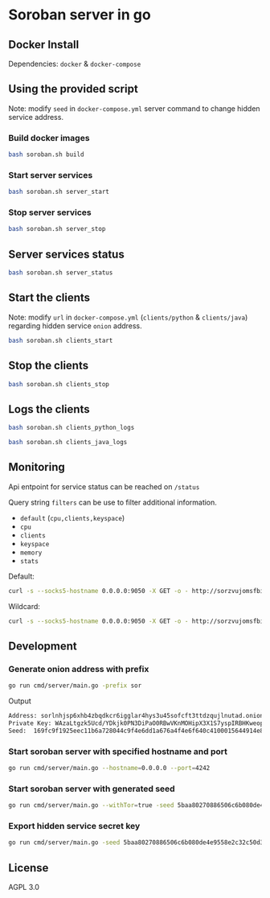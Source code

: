 # Soroban server in go

## Docker Install

Dependencies: `docker` & `docker-compose`


## Using the provided script

Note: modify `seed` in `docker-compose.yml` server command to change hidden service address.

### Build docker images

```bash
bash soroban.sh build
```

### Start server services

```bash
bash soroban.sh server_start
```

### Stop server services

```bash
bash soroban.sh server_stop
```

## Server services status

```bash
bash soroban.sh server_status
```

## Start the clients

Note: modify `url` in `docker-compose.yml` (`clients/python` & `clients/java`) regarding hidden service `onion` address.

```bash
bash soroban.sh clients_start
```

## Stop the clients

```bash
bash soroban.sh clients_stop
```

## Logs the clients

```bash
bash soroban.sh clients_python_logs
```

```bash
bash soroban.sh clients_java_logs
```

## Monitoring

Api entpoint for service status can be reached on `/status`

Query string `filters` can be use to filter additional information.

- `default` (`cpu,clients,keyspace`)
- `cpu`
- `clients`
- `keyspace`
- `memory`
- `stats`

Default: 

```bash
curl -s --socks5-hostname 0.0.0.0:9050 -X GET -o - http://sorzvujomsfbibm7yo3k52f3t2bl6roliijnm7qql43bcoe2kxwhbcyd.onion/status?filters=cpu,clients,keyspace
```

Wildcard: 

```bash
curl -s --socks5-hostname 0.0.0.0:9050 -X GET -o - http://sorzvujomsfbibm7yo3k52f3t2bl6roliijnm7qql43bcoe2kxwhbcyd.onion/status?filters=*
```

## Development

### Generate onion address with prefix

```bash
go run cmd/server/main.go -prefix sor
```

Output

```bash
Address: sorlnhjsp6xhb4zbqdkcr6igglar4hys3u45sofcft3ttdzqujlnutad.onion
Private Key: WAzaLtgzk5Ucd/YDkjk0PN3DiPaO0RBwVKnMOHipX3X1S7yspIRBHKweopl8wjv/EXXReFiOun5eCrZ8hUxcKg==
Seed:  169fc9f1925eec11b6a728044c9f4e6dd1a676a4f4e6f640c4100015644914e8
```

### Start soroban server with specified hostname and port

```bash
go run cmd/server/main.go --hostname=0.0.0.0 --port=4242
```

### Start soroban server with generated seed

```bash
go run cmd/server/main.go --withTor=true -seed 5baa80270886506c6b080de4e9558e2c32c50d3a7633f87d8396f5d5767e988d
```

### Export hidden service secret key

```bash
go run cmd/server/main.go -seed 5baa80270886506c6b080de4e9558e2c32c50d3a7633f87d8396f5d5767e988d -export hs_ed25519_secret_key
```

## License

AGPL 3.0
